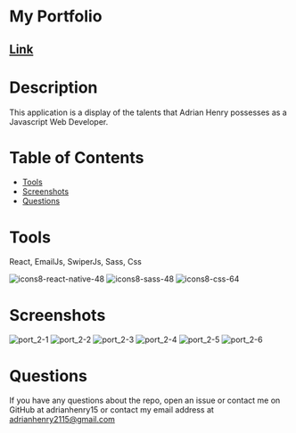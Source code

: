 # My Portfolio

## [Link](https://react-portfolio-2.vercel.app/)

# Description
This application is a display of the talents that Adrian Henry possesses as a Javascript Web Developer.
 # Table of Contents
* [Tools](#tools)
* [Screenshots](#screenshots)
* [Questions](#questions)
# Tools
React, EmailJs, SwiperJs, Sass, Css

![icons8-react-native-48](https://user-images.githubusercontent.com/95331448/164760219-65a1c252-1c62-476c-bc4d-8a6c9b6d53e5.png)
![icons8-sass-48](https://user-images.githubusercontent.com/95331448/164760340-7f424773-1c93-41fd-bbe9-2eb14dc1b981.png)
![icons8-css-64](https://user-images.githubusercontent.com/95331448/164760376-a17d7295-02d5-4d58-b537-29b1efc79fd2.png)



# Screenshots


![port_2-1](https://user-images.githubusercontent.com/95331448/163729627-322dde49-4d89-423f-87b6-738beabb068b.png)
![port_2-2](https://user-images.githubusercontent.com/95331448/163729628-e02d5523-cf4d-49de-b205-a80d3ff384db.png)
![port_2-3](https://user-images.githubusercontent.com/95331448/163729629-10b59037-00ce-4c7c-ae3b-57b0ef58d347.png)
![port_2-4](https://user-images.githubusercontent.com/95331448/163729631-502e152c-cb10-4ef2-98b3-527919005c83.png)
![port_2-5](https://user-images.githubusercontent.com/95331448/163729632-38f6e46d-97c0-4ec8-96ac-9971cfda222e.png)
![port_2-6](https://user-images.githubusercontent.com/95331448/163729634-268c083e-c965-4d4b-8fc8-6e53ca86208e.png)

# Questions
If you have any questions about the repo, open an issue or contact me on GitHub at adrianhenry15 or contact my email address at adrianhenry2115@gmail.com
